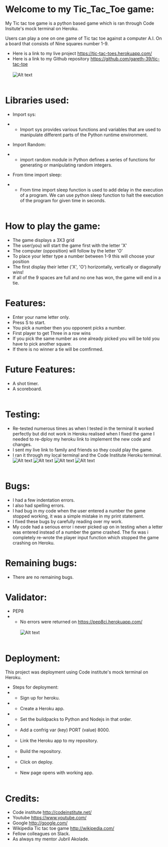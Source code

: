 # Welcome to my Tic_Tac_Toe game:


My Tic tac toe game is a python based game which is ran through Code Insitute's mock terminal on Heroku.<br>

Users can play a one on one game of Tic tac toe against a computer A.I. On a board that consists of Nine squares number 1-9.<br>

- Here is a link to my live project https://tic-tac-toes.herokuapp.com/
- Here is a link to my Github repository
https://github.com/gareth-39/tic-tac-toe
<br><br>
![Alt text](readMe.images/LiveGame.png)<br><br>

# Libraries used:
-  Import sys:
- - Import sys provides various functions and variables that are used to manipulate different parts of the Python runtime environment.

- Import Random:
- -  import random module in Python defines a series of functions for generating or manipulating random integers.

- From time import sleep:
- - From time import sleep function is used to add delay in the execution of a program. We can use python sleep function to halt the execution of the program for given time in seconds.<br><br>


# How to play the game:

- The game displays a 3X3 grid
- The user(you) will start the game first with the letter 'X'
- The computer (opposition) will follow by the letter 'O'
- To place your letter type a number between 1-9 this will choose your position
- The first display their letter ('X', 'O')
  horizontally, vertically or diagonally wins!
- If all of the 9 spaces are full and no one has won,
  the game will end in a tie.
#

# Features:

- Enter your name letter only. 
- Press S to start.
- You pick a number then you opponent picks a number.
- First player to get Three in a row wins
- If you pick the same number as one already picked you will be told you have to pick another square.
- If there is no winner a tie will be comfirmed.

#
# Future Features:

- A shot timer.
- A scoreboard. <br><br>

# Testing:
- Re-tested numerous times as when I tested in the terminal it worked perfectly but did not work in Heroku realised when I fixed the game I needed to re-dploy my heroku link to implement the new code and changes.
- I sent my live link to family and friends so they could play the game.
- I ran it through my local terminal and the Code Institute Heroku terminal.
![Alt text](readMe.images/Game%20start.png)
![Alt text](readMe.images/name%20entry.png)
![Alt text](readMe.images/name%20entry.png)
![Alt text](readMe.images/finished%20game.png)<br><br>

# Bugs:
- I had a few indentation errors.
- I also had spelling errors.
- I had bug in my code when the user entered a number the game stopped working, it was a simple mistake in my print statement.
- I fixed these bugs by carefully reading over my work.
- My code had a serious error i never picked up on in testing when a letter was entered instead of a number the game crashed. The fix was i completely re-wrote the player input function which stopped the game crashing on Heroku. 

# Remaining bugs:
- There are no remaining bugs.

# Validator:
- PEP8
- - No errors were returned on https://pep8ci.herokuapp.com/ <br><br>
![Alt text](readMe.images/ci%20python.png)
<br><br>

# Deployment:
This project was deployment using Code institute's mock terminal on Heroku.

- Steps for deployment:
- - Sign up for heroku.
- - Create a Heroku app.
- - Set the buildpacks to Python and Nodejs in that order.
- - Add a confrig var (key) PORT (value) 8000.
- - Link the Heroku app to my repository.
- - Build the repository.
- - Click on deploy.
- - New page opens with working app.
<br><br>

# Credits:
- Code institute http://codeinstitute.net/
- Youtube https://www.youtube.com/
- Google http://google.com/
- Wikipedia Tic tac toe game http://wikipedia.com/
- Fellow colleagues on Slack.
- As always my mentor Jubril Akolade.
